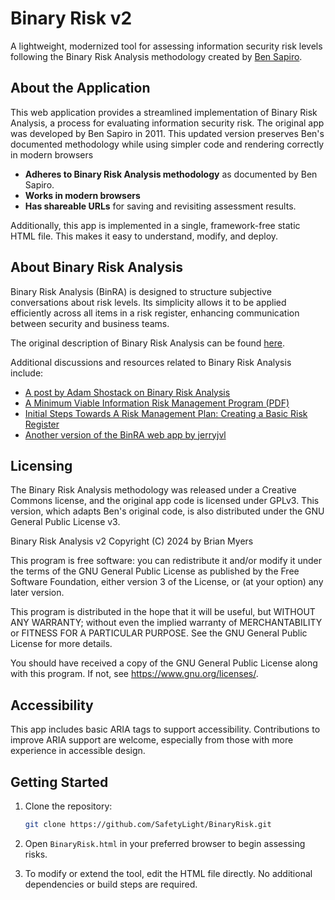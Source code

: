 # Binary Risk v2

A lightweight, modernized tool for assessing information security risk levels following the Binary Risk Analysis methodology created by [Ben Sapiro](https://binary.protect.io/).

## About the Application

This web application provides a streamlined implementation of Binary Risk Analysis, a process for evaluating information security risk. The original app was developed by Ben Sapiro in 2011. This updated version preserves Ben's documented methodology while using simpler code and rendering correctly in modern browsers

- **Adheres to Binary Risk Analysis methodology** as documented by Ben Sapiro.
- **Works in modern browsers**
- **Has shareable URLs** for saving and revisiting assessment results.

Additionally, this app is implemented in a single, framework-free static HTML file. This makes it easy to understand, modify, and deploy.

## About Binary Risk Analysis

Binary Risk Analysis (BinRA) is designed to structure subjective conversations about risk levels. Its simplicity allows it to be applied efficiently across all items in a risk register, enhancing communication between security and business teams.

The original description of Binary Risk Analysis can be found [here](https://binary.protect.io/).

Additional discussions and resources related to Binary Risk Analysis include:

- [A post by Adam Shostack on Binary Risk Analysis](https://shostack.org/archive/2011/10/some-thoughts-on-binary-risk-analysis/)
- [A Minimum Viable Information Risk Management Program (PDF)](https://static1.squarespace.com/static/6128b1eb2eb2cf15b7a35a2f/t/618a3d48035a0148aae29593/1636449609423/Minimum_Viable_Information_Risk_Management_Program.pdf)
- [Initial Steps Towards A Risk Management Plan: Creating a Basic Risk Register](https://www.leviathansecurity.com/blog/initial-steps-towards-a-risk-management-plan-creating-a-basic-risk-register)
- [Another version of the BinRA web app by jerryjvl](https://github.com/jerryjvl/binary)

## Licensing

The Binary Risk Analysis methodology was released under a Creative Commons license, and the original app code is licensed under GPLv3. This version, which adapts Ben's original code, is also distributed under the GNU General Public License v3.

Binary Risk Analysis v2 Copyright (C) 2024 by Brian Myers

This program is free software: you can redistribute it and/or modify it under the terms of the GNU General Public License as published by the Free Software Foundation, either version 3 of the License, or (at your option) any later version.

This program is distributed in the hope that it will be useful, but WITHOUT ANY WARRANTY; without even the implied warranty of MERCHANTABILITY or FITNESS FOR A PARTICULAR PURPOSE. See the GNU General Public License for more details.

You should have received a copy of the GNU General Public License along with this program. If not, see https://www.gnu.org/licenses/.

## Accessibility

This app includes basic ARIA tags to support accessibility. Contributions to improve ARIA support are welcome, especially from those with more experience in accessible design.

## Getting Started

1. Clone the repository:
   ```bash
   git clone https://github.com/SafetyLight/BinaryRisk.git

2. Open `BinaryRisk.html` in your preferred browser to begin assessing risks.

3. To modify or extend the tool, edit the HTML file directly. No additional dependencies or build steps are required.